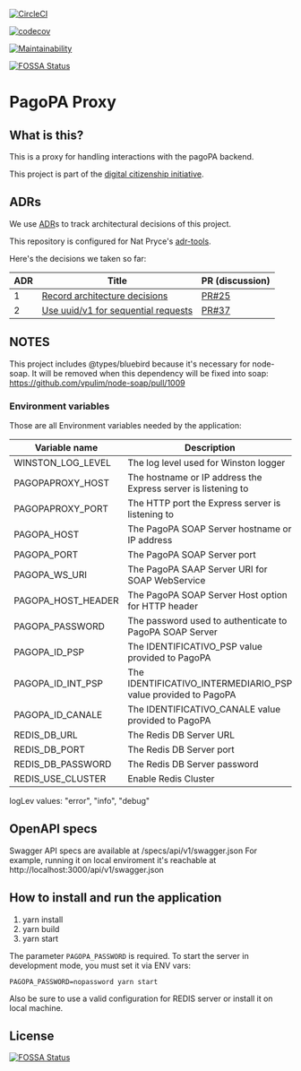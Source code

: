 [![CircleCI](https://circleci.com/gh/teamdigitale/italia-pagopa-proxy.svg?style=svg)](https://circleci.com/gh/teamdigitale/italia-pagopa-proxy)

[![codecov](https://codecov.io/gh/teamdigitale/italia-pagopa-proxy/branch/master/graph/badge.svg)](https://codecov.io/gh/teamdigitale/italia-pagopa-proxy)

[![Maintainability](https://api.codeclimate.com/v1/badges/5a8e35c5db40f63c3ebf/maintainability)](https://codeclimate.com/github/teamdigitale/italia-pagopa-proxy/maintainability)

[![FOSSA Status](https://app.fossa.io/api/projects/git%2Bgithub.com%2Fteamdigitale%2Fitalia-pagopa-proxy.svg?type=shield)](https://app.fossa.io/projects/git%2Bgithub.com%2Fteamdigitale%2Fitalia-pagopa-proxy?ref=badge_shield)

# PagoPA Proxy

## What is this?

This is a proxy for handling interactions with the pagoPA backend.

This project is part of the [digital citizenship initiative](https://teamdigitale.governo.it/en/projects/digital-citizenship.htm).

## ADRs

We use [ADR](http://thinkrelevance.com/blog/2011/11/15/documenting-architecture-decisions)s to track architectural decisions of this project.

This repository is configured for Nat Pryce's [adr-tools](https://github.com/npryce/adr-tools).

Here's the decisions we taken so far:

| ADR | Title        | PR (discussion) |
| --- | ----------------------------- | --------------- |
| 1   | [Record architecture decisions](doc/architecture/decisions/0001-record-architecture-decisions.md) | [PR#25](https://github.com/teamdigitale/italia-pagopa-proxy/pull/25)                |
| 2   | [Use uuid/v1 for sequential requests](doc/adr/0002-use-uuid-v1-for-sequential-requests.md) | [PR#37](https://github.com/teamdigitale/italia-pagopa-proxy/pull/37)                |

## NOTES

This project includes @types/bluebird because it's necessary for node-soap.
It will be removed when this dependency will be fixed into soap:
https://github.com/vpulim/node-soap/pull/1009

### Environment variables

Those are all Environment variables needed by the application:

| Variable name       | Description                                                   | type    | default                                            |
|---------------------|---------------------------------------------------------------|---------|----------------------------------------------------|
| WINSTON_LOG_LEVEL   | The log level used for Winston logger                         | logLev  | debug                                              |
| PAGOPAPROXY_HOST    | The hostname or IP address the Express server is listening to | string  | localhost                                          |
| PAGOPAPROXY_PORT    | The HTTP port the Express server is listening to              | int     | 3000                                               |
| PAGOPA_HOST         | The PagoPA SOAP Server hostname or IP address                 | string  | localhost                                          |
| PAGOPA_PORT         | The PagoPA SOAP Server port                                   | int     | 3001                                               |
| PAGOPA_WS_URI       | The PagoPA SAAP Server URI for SOAP WebService                | string  | /webservices/pof/PagamentiTelematiciPspNodoservice |
| PAGOPA_HOST_HEADER  | The PagoPA SOAP Server Host option for HTTP header            | string  |                                                    |
| PAGOPA_PASSWORD     | The password used to authenticate to PagoPA SOAP Server       | string  |                                                    |
| PAGOPA_ID_PSP       | The IDENTIFICATIVO_PSP value provided to PagoPA               | string  |                                                    |
| PAGOPA_ID_INT_PSP   | The IDENTIFICATIVO_INTERMEDIARIO_PSP value provided to PagoPA | string  |                                                    |
| PAGOPA_ID_CANALE    | The IDENTIFICATIVO_CANALE value provided to PagoPA            | string  |                                                    |
| REDIS_DB_URL        | The Redis DB Server URL                                       | string  | localhost                                          |
| REDIS_DB_PORT       | The Redis DB Server port                                      | int     | 6379                                               |
| REDIS_DB_PASSWORD   | The Redis DB Server password                                  | string  |                                                    |
| REDIS_USE_CLUSTER   | Enable Redis Cluster                                          | boolean | false                                              |

logLev values: "error", "info", "debug"

## OpenAPI specs

Swagger API specs are available at /specs/api/v1/swagger.json
For example, running it on local enviroment it's reachable at http://localhost:3000/api/v1/swagger.json

## How to install and run the application

1. yarn install
2. yarn build
3. yarn start

The parameter `PAGOPA_PASSWORD` is required. To start the server in development mode, you must set it via ENV vars:

```
PAGOPA_PASSWORD=nopassword yarn start
```

Also be sure to use a valid configuration for REDIS server or install it on local machine.

## License

[![FOSSA Status](https://app.fossa.io/api/projects/git%2Bgithub.com%2Fteamdigitale%2Fitalia-pagopa-proxy.svg?type=large)](https://app.fossa.io/projects/git%2Bgithub.com%2Fteamdigitale%2Fitalia-pagopa-proxy?ref=badge_large)
